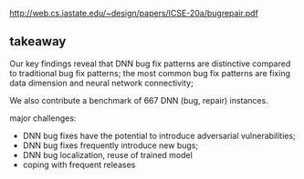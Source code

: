 http://web.cs.iastate.edu/~design/papers/ICSE-20a/bugrepair.pdf




## takeaway
Our key findings reveal that DNN bug fix patterns are distinctive compared to traditional bug fix patterns;
the most common bug fix patterns are fixing data dimension and neural network connectivity;

We also contribute a benchmark of 667 DNN (bug, repair) instances.

major challenges:
* DNN bug fixes have the potential to introduce adversarial vulnerabilities; 
* DNN bug fixes frequently introduce new bugs; 
* DNN bug localization, reuse of trained model
* coping with frequent releases
